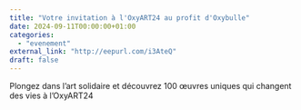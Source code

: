 ```yaml
---
title: "Votre invitation à l'OxyART24 au profit d'Oxybulle"
date: 2024-09-11T00:00:00+01:00
categories: 
  - "evenement"
external_link: "http://eepurl.com/i3AteQ"
draft: false
---
```

Plongez dans l’art solidaire et découvrez 100 œuvres uniques qui changent des vies à l’OxyART24
